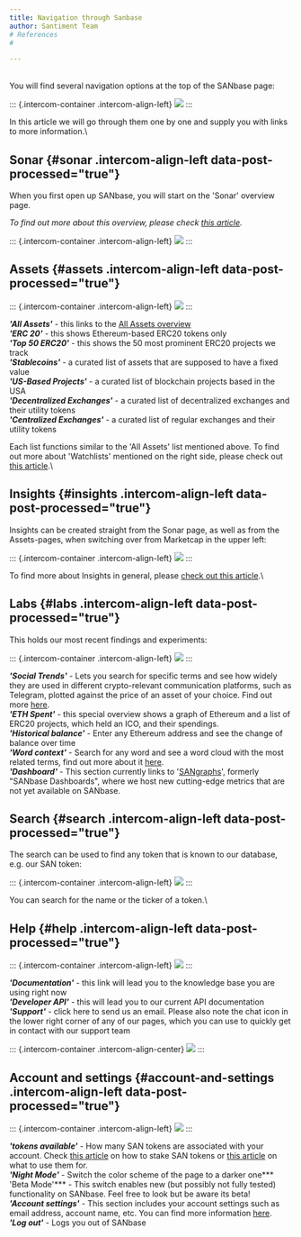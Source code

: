 ```yaml
---
title: Navigation through Sanbase
author: Santiment Team
# References
#

---
```


\
You will find several navigation options at the top of the SANbase page:

::: {.intercom-container .intercom-align-left}
![](04_menu.png)
:::

In this article we will go through them one by one and supply you with
links to more information.\

Sonar {#sonar .intercom-align-left data-post-processed="true"}
-----

When you first open up SANbase, you will start on the \'Sonar\' overview
page.

*To find out more about this overview, please check* [*this
article*](/intercom-articles/getting-started/sanbase/emerging-social-trends)*.*

::: {.intercom-container .intercom-align-left}
![](01_sonar.png)
:::

Assets {#assets .intercom-align-left data-post-processed="true"}
------

::: {.intercom-container .intercom-align-left}
![](01_assets.png)
:::

***\'All Assets\'*** - this links to the [All Assets
overview](/intercom-articles/getting-started/sanbase/the-assets-page)\
***\'ERC 20\'*** - this shows Ethereum-based ERC20 tokens only\
***\'Top 50 ERC20\'*** - this shows the 50 most prominent ERC20 projects
we track\
***\'Stablecoins\'*** - a curated list of assets that are supposed to
have a fixed value\
***\'US-Based Projects\'*** - a curated list of blockchain projects
based in the USA\
***\'Decentralized Exchanges\'*** - a curated list of decentralized
exchanges and their utility tokens\
***\'Centralized Exchanges\'*** - a curated list of regular exchanges
and their utility tokens

Each list functions similar to the \'All Assets\' list mentioned above.
To find out more about \'Watchlists\' mentioned on the right side,
please check out [this
article](/intercom-articles/getting-started/sanbase/categories-and-watchlists).\

Insights {#insights .intercom-align-left data-post-processed="true"}
--------

Insights can be created straight from the Sonar page, as well as from
the Assets-pages, when switching over from Marketcap in the upper left:

::: {.intercom-container .intercom-align-left}
![](06_assets_insights.png)
:::

To find more about Insights in general, please [check out this
article](/intercom-articles/getting-started/sanbase/insights).\

Labs {#labs .intercom-align-left data-post-processed="true"}
----

This holds our most recent findings and experiments:

::: {.intercom-container .intercom-align-left}
![](03_labs.png)
:::

***\'Social Trends\'*** - Lets you search for specific terms and see how
widely they are used in different crypto-relevant communication
platforms, such as Telegram, plotted against the price of an asset of
your choice. Find out more
[here](/intercom-articles/getting-started/sanbase/social-trends).***\
\'ETH Spent\'*** - this special overview shows a graph of Ethereum and a
list of ERC20 projects, which held an ICO, and their spendings.\
***\'Historical balance\'*** - Enter any Ethereum address and see the
change of balance over time\
***\'Word context\'*** - Search for any word and see a word cloud with
the most related terms, find out more about it
[here](/intercom-articles/getting-started/sanbase/word-context).\
***\'Dashboard\'*** - This section currently links to
\'[SANgraphs](https://santiment.net/dashboards)\', formerly \"SANbase
Dashboards\", where we host new cutting-edge metrics that are not yet
available on SANbase.

Search {#search .intercom-align-left data-post-processed="true"}
------

The search can be used to find any token that is known to our database,
e.g. our SAN token:

::: {.intercom-container .intercom-align-left}
![](05_search.png)
:::

You can search for the name or the ticker of a token.\

Help {#help .intercom-align-left data-post-processed="true"}
----

::: {.intercom-container .intercom-align-left}
![](07_help_menu.png)
:::

***\'Documentation\'*** - this link will lead you to the knowledge base
you are using right now\
***\'Developer API\'*** - this will lead you to our current API
documentation\
***\'Support\'*** - click here to send us an email. Please also note the
chat icon in the lower right corner of any of our pages, which you can
use to quickly get in contact with our support team

::: {.intercom-container .intercom-align-center}
![](08_intercom.png)
:::

Account and settings {#account-and-settings .intercom-align-left data-post-processed="true"}
--------------------

::: {.intercom-container .intercom-align-left}
![](09_account_menu.png)
:::

***\'tokens available\'*** - How many SAN tokens are associated with
your account. Check [this
article](/intercom-articles/getting-started/san-tokens-and-metamask/how-to-stake-san)
on how to stake SAN tokens or [this
article](/intercom-articles/faq/general/what-you-can-currently-do-with-your-san-tokens)
on what to use them for.***\
\'Night Mode\'*** - Switch the color scheme of the page to a darker
one***\
\'Beta Mode\'*** - This switch enables new (but possibly not fully
tested) functionality on SANbase. Feel free to look but be aware its
beta!***\
\'Account settings\'*** - This section includes your account settings
such as email address, account name, etc. You can find more information
[here](/intercom-articles/getting-started/sanbase/account-settings).\
***\'Log out\'*** - Logs you out of SANbase
